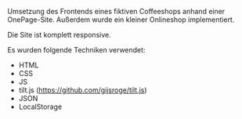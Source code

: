 Umsetzung des Frontends eines fiktiven Coffeeshops anhand einer OnePage-Site. Außerdem wurde ein kleiner Onlineshop implementiert.

Die Site ist komplett responsive.

Es wurden folgende Techniken verwendet:

- HTML
- CSS
- JS
- tilt.js (https://github.com/gijsroge/tilt.js)
- JSON
- LocalStorage
